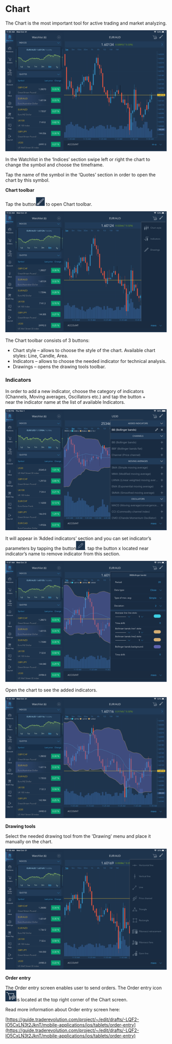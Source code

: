 # Chart

The Chart is the most important tool for active trading and market analyzing.

![](../../../.gitbook/assets/1%20%2819%29.png)


In the Watchlist in the ‘Indices’ section swipe left or right the chart to change the symbol and choose the timeframe.

Tap the name of the symbol in the ‘Quotes’ section in order to open the chart by this symbol.

**Chart toolbar** 

Tap the button![](../../../.gitbook/assets/2%20%281%29.jpg)
to open Chart toolbar.

![](../../../.gitbook/assets/3%20%2815%29.png)


The Chart toolbar consists of 3 buttons:

* Chart style – allows to choose the style of the chart. Available chart styles: Line, Candle, Area.
* Indicators – allows to choose the needed indicator for technical analysis.
* Drawings – opens the drawing tools toolbar.

### **Indicators**

 In order to add a new indicator, choose the category of indicators \(Channels, Moving averages, Oscillators etc.\) and tap the button +  
near the indicator name at the list of available Indicators.

![](../../../.gitbook/assets/5%20%2816%29.png)


It will appear in ‘Added indicators’ section and you can set indicator’s parameters by tapping the button![](../../../.gitbook/assets/modify.jpg). tap the button x 
located near indicator’s name to remove indicator from this section.   

![](../../../.gitbook/assets/8%20%286%29.png)

Open the chart to see the added indicators.

![](../../../.gitbook/assets/9%20%288%29.png)


**Drawing tools**

Select the needed drawing tool from the 'Drawing' menu and place it manually on the chart.

![](../../../.gitbook/assets/10%20%287%29.png)


**Order entry**

 The Order entry screen enables user to send orders. The Order entry icon![](../../../.gitbook/assets/11%20%281%29.jpg)is located at the top right corner of the Chart screen.

Read more information about Order entry screen here:

[https://guide.traderevolution.com/project/~/edit/drafts/-LQF2-IO5CxLN3t2JknT/mobile-applications/ios/tablets/order-entry](https://guide.traderevolution.com/project/~/edit/drafts/-LQF2-IO5CxLN3t2JknT/mobile-applications/ios/tablets/order-entry)



